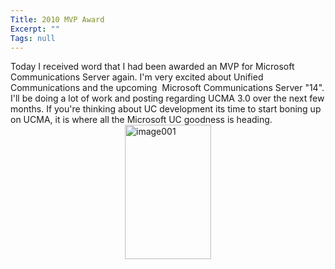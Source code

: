 ```yaml
---
Title: 2010 MVP Award
Excerpt: ""
Tags: null
---
```

Today I received word that I had been awarded an MVP for Microsoft Communications Server again. I'm very excited about Unified Communications and the upcoming&#160; Microsoft Communications Server "14". I'll be doing a lot of work and posting regarding UCMA 3.0 over the next few months. If you're thinking about UC development its time to start boning up on UCMA, it is where all the Microsoft UC goodness is heading.
  <a href="http://weblogs.asp.net/blogs/mlafleur/image001_5A92FC75.jpg"><img style="display:block;float:none;margin-left:auto;margin-right:auto;" title="image001" border="0" alt="image001" src="http://weblogs.asp.net/blogs/mlafleur/image001_thumb_4EFD3F36.jpg" width="138" height="215" /></a>
<img src="http://gotspeech.net/aggbug.aspx?PostID=10559" width="1" height="1"/>